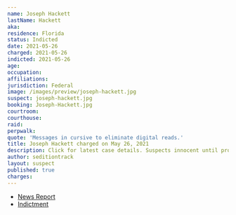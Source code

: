 ```yaml
---
name: Joseph Hackett
lastName: Hackett
aka:
residence: Florida
status: Indicted
date: 2021-05-26
charged: 2021-05-26
indicted: 2021-05-26
age:
occupation:
affiliations:
jurisdiction: Federal
image: /images/preview/joseph-hackett.jpg
suspect: joseph-hackett.jpg
booking: Joseph-Hackett.jpg
courtroom:
courthouse:
raid:
perpwalk:
quote: 'Messages in cursive to eliminate digital reads.'
title: Joseph Hackett charged on May 26, 2021
description: Click for latest case details. Suspects innocent until proven guilty.
author: seditiontrack
layout: suspect
published: true
charges:
---
```

- [News Report](https://www.mysuncoast.com/2021/05/31/sarasota-man-facing-changes-jan-capitol-riot/)
- [Indictment](https://extremism.gwu.edu/sites/g/files/zaxdzs2191/f/Caldwell%20et%20al%20Fourth%20Superseding%20Indictment.pdf)
